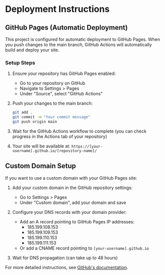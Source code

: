 
# Deployment Instructions

## GitHub Pages (Automatic Deployment)

This project is configured for automatic deployment to GitHub Pages. When you push changes to the main branch, GitHub Actions will automatically build and deploy your site.

### Setup Steps

1. Ensure your repository has GitHub Pages enabled:
   - Go to your repository on GitHub
   - Navigate to Settings > Pages
   - Under "Source", select "GitHub Actions"

2. Push your changes to the main branch:
   ```bash
   git add .
   git commit -m "Your commit message"
   git push origin main
   ```

3. Wait for the GitHub Actions workflow to complete (you can check progress in the Actions tab of your repository)

4. Your site will be available at: `https://[your-username].github.io/[repository-name]/`

## Custom Domain Setup

If you want to use a custom domain with your GitHub Pages site:

1. Add your custom domain in the GitHub repository settings:
   - Go to Settings > Pages
   - Under "Custom domain", add your domain and save

2. Configure your DNS records with your domain provider:
   - Add an A record pointing to GitHub Pages IP addresses:
     - 185.199.108.153
     - 185.199.109.153
     - 185.199.110.153
     - 185.199.111.153
   - Or add a CNAME record pointing to `[your-username].github.io`

3. Wait for DNS propagation (can take up to 48 hours)

For more detailed instructions, see [GitHub's documentation](https://docs.github.com/en/pages/configuring-a-custom-domain-for-your-github-pages-site).
